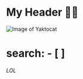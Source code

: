 # My Header 🌟💖

![Image of Yaktocat](https://octodex.github.com/images/yaktocat.png)
# search: \- \[ ] 
###### LOL
